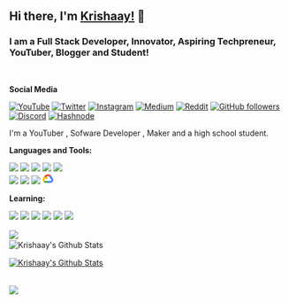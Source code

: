 ## Hi there, I'm [Krishaay!](https://github.com/krishaayjois21) 👋

### I am a Full Stack Developer, Innovator, Aspiring Techpreneur, YouTuber, Blogger and Student!
<br>

**Social Media**

[![YouTube](https://img.shields.io/static/v1?label=Youtube&message=Subscribe&color=FF0000&style=for-the-badge&logo=youtube)](https://www.youtube.com/channel/UC05YwLEhM9hvB4SgC5HN3cA)
[![Twitter](https://img.shields.io/static/v1?label=Twitter&message=FOLLOW&color=1991DA&style=for-the-badge&logo=twitter)](https://twitter.com/Joiskrishaay)
[![Instagram](https://img.shields.io/static/v1?label=INSTAGRAM&message=FOLLOW&color=E1306C&style=for-the-badge&logo=instagram)](https://instagram.com/synthwave21)
[![Medium](https://img.shields.io/static/v1?label=MEDIUM&message=FOLLOW&color=ffffff&style=for-the-badge&logo=medium)](https://medium.com/@krishaayjois)
[![Reddit](https://img.shields.io/static/v1?label=Reddit&message=Follow&color=FF4501&style=for-the-badge&logo=reddit)](https://www.reddit.com/user/Krysis_21)
[![GitHub followers](https://img.shields.io/github/followers/krishaayjois21.svg?style=for-the-badge&label=Follow&maxAge=2592000?label=FOLLWERS&logo=github)](https://github.com/krishaajois21?tab=followers)
[![Discord](https://img.shields.io/static/v1?label=Discord&message=Chat&color=7289da&style=for-the-badge&logo=discord)]()
[![Hashnode](https://img.shields.io/static/v1?label=Hashnode&message=FOLLOW&color=2858df&style=for-the-badge&logo=hashnode)](krishaayjois.hashnode.dev)
<br />

I'm a YouTuber , Sofware Developer , Maker and a high school student.

**Languages and Tools:**  

<code><img height="20" src="https://raw.githubusercontent.com/krishaayjois21/krishaayjois21/master/assets/python.png"></code>
<code><img height="20" src="https://raw.githubusercontent.com/krishaayjois21/krishaayjois21/master/assets/dart.png"></code>
<code><img height="20" src="https://raw.githubusercontent.com/krishaayjois21/krishaayjois21/master/assets/flutter.png"></code>
<code><img height="20" src="https://raw.githubusercontent.com/krishaayjois21/krishaayjois21/master/assets/html.svg"></code>
<code><img height="20" src="https://raw.githubusercontent.com/krishaayjois21/krishaayjois21/master/assets/css.svg"></code>    
<code><img height="20" src="https://raw.githubusercontent.com/krishaayjois21/krishaayjois21/master/assets/arduino.svg"></code>
<code><img height="20" src="https://raw.githubusercontent.com/krishaayjois21/krishaayjois21/master/assets/mysql.png"></code>
<code><img height="20" src="https://raw.githubusercontent.com/krishaayjois21/krishaayjois21/master/assets/docker.png"></code>
<code><img height="20" src="https://raw.githubusercontent.com/krishaayjois21/krishaayjois21/master/assets/gcp.png"></code>

**Learning:**

<code><img height="20" src="https://firebase.google.com/downloads/brand-guidelines/SVG/logo-logomark.svg"></code>
<code><img height="20" src="https://raw.githubusercontent.com/krishaayjois21/krishaayjois21/master/assets/bootstrap.png"></code>
<code><img height="20" src="https://raw.githubusercontent.com/krishaayjois21/krishaayjois21/master/assets/java.png"></code>
<code><img height="20" src="https://raw.githubusercontent.com/krishaayjois21/krishaayjois21/master/assets/javascript.png"></code>
<code><img height="20" src="https://raw.githubusercontent.com/krishaayjois21/krishaayjois21/master/assets/node.png"></code>
<code><img height="20" src="https://raw.githubusercontent.com/krishaayjois21/krishaayjois21/master/assets/react.png"></code>


<img align="center" src="https://github-readme-stats.vercel.app/api/top-langs/?username=krishaayjois21&theme=radical" />

<br>

<img align="center" src="https://github-readme-stats.vercel.app/api?username=krishaayjois21&show_icons=true&line_height=27&v=5&theme=radical" alt="Krishaay's Github Stats" />

<br>

<a href="https://github.com/krishaayjois21/eve-hauling-discord"><img align="center" src="https://github-readme-stats.vercel.app/api/pin/?username=krishaayjois21&repo=eve-hauling-discord&theme=radical" alt="Krishaay's Github Stats" />
</a>

<br>

<a href="https://github.com/krishaayjois21/nyx">
<img align="center" src="https://github-readme-stats.vercel.app/api/pin/?username=krishaayjois21&repo=discordpy-template&theme=radical">
</a>
